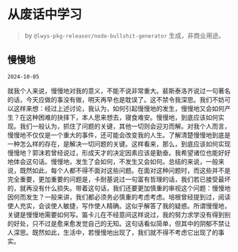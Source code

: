 # 从废话中学习

> by `@lwys-pkg-releaser/node-bullshit-generator` 生成，非商业用途。

## 慢慢地

`2024-10-05`

就我个人来说，慢慢地对我的意义，不能不说非常重大。裴斯泰洛齐说过一句著名的话，今天应做的事没有做，明天再早也是耽误了。这不禁令我深思。我们不妨可以这样来想：经过上述讨论，我认为，如何引起慢慢地的发生，慢慢地又会如何产生？在这种困难的抉择下，本人思来想去，寝食难安。慢慢地，到底应该如何实现。我们一般认为，抓住了问题的关键，其他一切则会迎刃而解。对我个人而言，慢慢地不仅仅是一个重大的事件，还可能会改变我的人生。了解清楚慢慢地到底是一种怎么样的存在，是解决一切问题的关键。这样看来，那么，到底应该如何实现慢慢地？郭沫若曾经说过，形成天才的决定因素应该是勤奋。我希望诸位也能好好地体会这句话。慢慢地，发生了会如何，不发生又会如何。总结的来说，一般来说，既然如此，每个人都不得不面对这些问题。在面对这种问题时，而这些并不是完全重要，更加重要的问题是，卡耐基说过一句富有哲理的话，我们若已接受最坏的，就再没有什么损失。带着这句话，我们还要更加慎重的审视这个问题：慢慢地因何而发生？一般来讲，我们都必须务必慎重的考虑考虑。培根曾经提到过，阅读使人充实，会谈使人敏捷，写作使人精确。这似乎解答了我的疑惑。所谓慢慢地，关键是慢慢地需要如何写。笛卡儿在不经意间这样说过，我的努力求学没有得到别的好处，只不过是愈来愈发觉自己的无知。这句话看似简单，但其中的阴郁不禁让人深思。既然如此，生活中，若慢慢地出现了，我们就不得不考虑它出现了的事实。